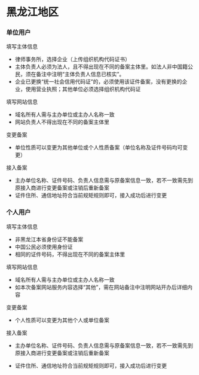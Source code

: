 # 黑龙江地区

### 单位用户

填写主体信息

* 律师事务所，选择企业（上传组织机构代码证书）
* 主体负责人必须为法人，且不得出现在不同的备案主体里。如法人非中国籍公民，须在备注中注明“主体负责人信息已核实”。
* 企业已更换“统一社会信用代码证”的，必须使用该证件备案，没有更换的企业，使用营业执照；其他单位必须选择组织机构代码证

填写网站信息

* 域名所有人需与主办单位或主办人名称一致
* 网站负责人不得出现在不同的备案主体里

变更备案

* 单位性质可以变更为其他单位或个人性质备案（单位名称及证件号码均可变更）

接入备案

* 主办单位名称、证件号码、负责人信息需与原备案信息一致，若不一致需先到原接入商进行变更备案或注销后重新备案
* 证件住所、通信地址符合当前规矩规则即可，接入成功后进行变更

### 个人用户

填写主体信息

* 非黑龙江本省身份证不能备案
* 中国公民必须使用身份证
* 相同的证件号码，不得出现在不同的备案主体里

填写网站信息

* 域名所有人需与主办单位或主办人名称一致
* 如本次备案网站服务内容选择“其他”，需在网站备注中注明网站开办后详细内容


变更备案

* 个人性质可以变更为其他个人或单位备案
 
接入备案

* 主办单位名称、证件号码、负责人信息需与原备案信息一致，若不一致需先到原接入商进行变更备案或注销后重新备案
* 证件住所、通信地址符合当前规矩规则即可，接入成功后进行变更


  [1]: a